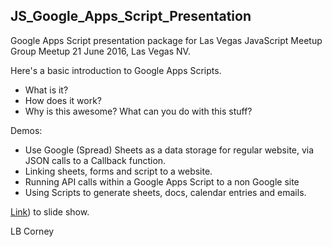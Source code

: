 ## JS_Google_Apps_Script_Presentation

Google Apps Script presentation package for Las Vegas JavaScript Meetup Group Meetup 21 June 2016, Las Vegas NV.

Here's a basic introduction to Google Apps Scripts.

- What is it?
- How does it work?
- Why is this awesome? What can you do with this stuff?

Demos:

- Use Google (Spread) Sheets as a data storage for regular website, via JSON calls to a Callback function.
- Linking sheets, forms and script to a website.
- Running API calls within a Google Apps Script to a non Google site
- Using Scripts to generate sheets, docs, calendar entries and emails.

[Link](https://rawgit.com/zipzit/JS_GoogAppsScript_Presentation/master/index.html#/)) to slide show.

LB Corney
